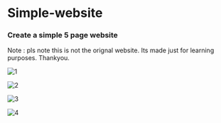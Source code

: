 # Simple-website

### Create a simple 5 page website

Note : pls note this is not the orignal website. Its made just for learning purposes. Thankyou.

![1](https://user-images.githubusercontent.com/25743889/32411019-5732cba4-c1f6-11e7-90c5-85cc5d3a970c.png)

![2](https://user-images.githubusercontent.com/25743889/32411020-576d8988-c1f6-11e7-8637-4914564f8fb9.png)

![3](https://user-images.githubusercontent.com/25743889/32411021-579fe216-c1f6-11e7-80f5-beeec8997b52.png)

![4](https://user-images.githubusercontent.com/25743889/32411022-57d233b0-c1f6-11e7-84f9-8b73897dd70b.png)
